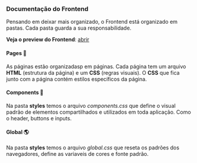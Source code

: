 ### Documentação do Frontend

Pensando em deixar mais organizado, o Frontend está organizado em pastas. Cada pasta guarda a sua responsabilidade. 


**Veja o preview do Frontend**: [abrir]()



#### Pages :page_facing_up:
As páginas estão organizadasp em páginas. Cada página tem um arquivo **HTML** (estrutura da página) e um **CSS** (regras visuais). O **CSS** que fica junto com a página contém estilos específicos da página.

#### Components :pushpin:
Na pasta **styles** temos o arquivo *components.css* que define o visual padrão de elementos compartilhados e utilizados em toda aplicação. Como o header, buttons e inputs.

#### Global :earth_americas:
Na pasta **styles** temos o arquivo *global.css* que reseta os padrões dos navegadores, define as variaveis de cores e fonte padrão.